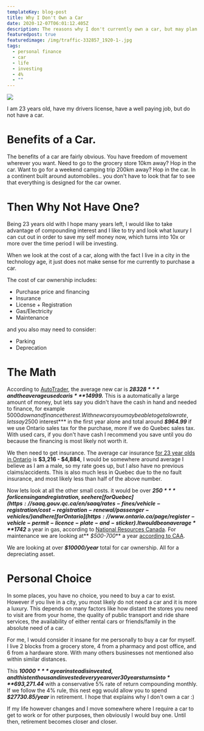 ```yaml
---
templateKey: blog-post
title: Why I Don't Own a Car
date: 2020-12-07T06:01:12.405Z
description: The reasons why I don't currently own a car, but may plan to in the future.
featuredpost: true
featuredimage: /img/traffic-332857_1920-1-.jpg
tags:
  - personal finance
  - car
  - life
  - investing
  - 4%
  - ""
---
```

![](/img/traffic-332857_1920-1-.jpg)

I am 23 years old, have my drivers license, have a well paying job, but do not have a car.

# Benefits of a Car.

The benefits of a car are fairly obvious. You have freedom of movement wherever you want. Need to go to the grocery store 10km away? Hop in the car. Want to go for a weekend camping trip 200km away? Hop in the car. In a continent built around automobiles.. you don't have to look that far to see that everything is designed for the car owner.

# Then Why Not Have One?

Being 23 years old with I hope many years left, I would like to take advantage of compounding interest and I like to try and look what luxury I can cut out in order to save my self money now, which turns into 10x or more over the time period I will be investing.

When we look at the cost of a car, along with the fact I live in a city in the technology age, it just does not make sense for me currently to purchase a car.

The cost of car ownership includes:

* Purchase price and financing
* Insurance
* License + Registration
* Gas/Electricity
* Maintenance 

and you also may need to consider:

* Parking
* Deprecation

# The Math

According to [AutoTrader](https://www.autotrader.ca/newsfeatures/20200512/april-2020-price-index-results-released/), the average new car is ***$28328*** and the average used car is ***$14999.*** This is a automatically a large amount of money, but lets say you didn't have the cash in hand and needed to finance, for example $5000 down and finance the rest. With new cars you may be able to get a low rate, lets say 2%, and you went with 4 years on the loan. This would be ***$500 interest*** in the first year alone and total around ***$964.99*** if we use Ontario sales tax for the purchase, more if we do Quebec sales tax. With used cars, if you don't have cash I recommend you save until you do because the financing is most likely not worth it.

We then need to get insurance. The average car insurance [for 23 year olds in Ontario](https://www.myinsurancebroker.com/insurance/car-insurance/resources/average-cost-of-car-insurance-by-age/) is **$3,216 - $4,884**, I would be somewhere around average I believe as I am a male, so my rate goes up, but I also have no previous claims/accidents. This is also much less in Quebec due to the no fault insurance, and most likely less than half of the above number.

Now lets look at all the other small costs. it would be over ***$250*** for licensing and registration, see here [for Quebec](https://saaq.gouv.qc.ca/en/saaq/rates-fines/vehicle-registration/cost-registration-renewal/passenger-vehicles/) and here [for Ontario](https://www.ontario.ca/page/register-vehicle-permit-licence-plate-and-sticker). It would be on average ***$1742*** a year in gas, according to [National Resources Canada](https://fcr-ccc.nrcan-rncan.gc.ca/en). For maintenance we are looking at** *$500-700*** a year [according to CAA](https://www.caa.ca/canadians-unclear-about-the-true-cost-of-owning-a-vehicle/).

We are looking at over ***$10000/year*** total for car ownership. All for a depreciating asset.

# Personal Choice

In some places, you have no choice, you need to buy a car to exist. However if you live in a city, you most likely do not need a car and it is more a luxury. This depends on many factors like how distant the stores you need to visit are from your home, the quality of public transport and ride share services, the availability of either rental cars or friends/family in the absolute need of a car.

For me, I would consider it insane for me personally to buy a car for myself. I live 2 blocks from a grocery store, 4 from a pharmacy and post office, and 6 from a hardware store. With many others businesses not mentioned also within similar distances. 

This ***$10000*** a year instead is invested, and this ten thousand invested every year over 30 years turns into ***$693,271.44*** with a conservative 5% rate of return compounding monthly. If we follow the 4% rule, this nest egg would allow you to spend ***$27730.85/year*** in retirement. I hope that explains why I don't own a car :)

If my life however changes and I move somewhere where I require a car to get to work or for other purposes, then obviously I would buy one. Until then, retirement becomes closer and closer.
